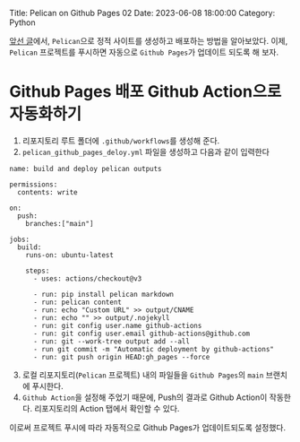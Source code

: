 Title: Pelican on Github Pages 02
Date: 2023-06-08 18:00:00
Category: Python

[앞선 글](/pelican-on-github-pages-02)에서, `Pelican`으로 정적 사이트를 생성하고 배포하는 방법을 알아보았다. 이제, `Pelican` 프로젝트를 푸시하면 자동으로 `Github Pages`가 업데이트 되도록 해 보자.

# Github Pages 배포 Github Action으로 자동화하기
1. 리포지토리 루트 폴더에 `.github/workflows`를 생성해 준다.
2. `pelican_github_pages_deloy.yml` 파일을 생성하고 다음과 같이 입력한다
```
name: build and deploy pelican outputs

permissions:
  contents: write

on:
  push:
    branches:["main"]

jobs:
  build:
    runs-on: ubuntu-latest

    steps:
      - uses: actions/checkout@v3

      - run: pip install pelican markdown
      - run: pelican content
      - run: echo "Custom URL" >> output/CNAME
      - run: echo "" >> output/.nojekyll
      - run: git config user.name github-actions
      - run: git config user.email github-actions@github.com
      - run: git --work-tree output add --all
      - run git commit -m "Automatic deployment by github-actions"
      - run: git push origin HEAD:gh_pages --force
```

3. 로컬 리포지토리(`Pelican` 프로젝트) 내의 파일들을 `Github Pages`의 `main` 브랜치에 푸시한다.
4. `Github Action`을 설정해 주었기 때문에, Push의 결과로 Github Action이 작동한다. 리포지토리의 Action 탭에서 확인할 수 있다.

이로써 프로젝트 푸시에 따라 자동적으로 Github Pages가 업데이트되도록 설정했다.